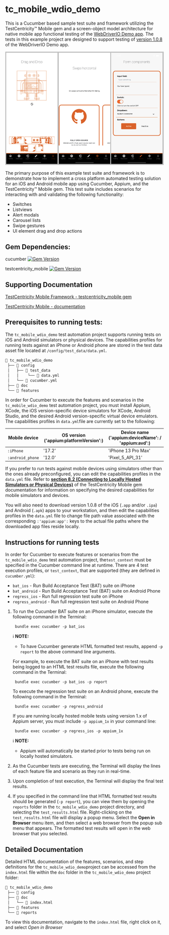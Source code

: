 # tc_mobile_wdio_demo

This is a Cucumber based sample test suite and framework utilizing the TestCentricity™ Mobile gem and a screen-object
model architecture for native mobile app functional testing of the [WebDriverIO Demo app](https://github.com/webdriverio/native-demo-app). The tests in
this example project are designed to support testing of [version 1.0.8](https://github.com/webdriverio/native-demo-app/releases/tag/v1.0.8) of the WebDriverIO Demo app.

![WebDriverIO Demo app](https://raw.githubusercontent.com/TestCentricity/tc_mobile_wdio_demo/main/.github/images/WDIO_Demo_app.png)

The primary purpose of this example test suite and framework is to demonstrate how to implement a cross platform automated
testing solution for an iOS and Android mobile app using Cucumber, Appium, and the TestCentricity™ Mobile gem. This test
suite includes scenarios for interacting with and validating the following functionality:
  * Switches
  * Listviews
  * Alert modals
  * Carousel lists
  * Swipe gestures
  * UI element drag and drop actions


## Gem Dependencies:

cucumber  [![Gem Version](https://badge.fury.io/rb/cucumber.svg)](https://badge.fury.io/rb/cucumber)

testcentricity_mobile  [![Gem Version](https://badge.fury.io/rb/testcentricity_mobile.svg)](https://badge.fury.io/rb/testcentricity_mobile)


## Supporting Documentation

[TestCentricity Mobile Framework - testcentricity_mobile gem](https://rubygems.org/gems/testcentricity_mobile)

[TestCentricity Mobile - documentation](http://www.rubydoc.info/gems/testcentricity_mobile/)


## Prerequisites to running tests:

The `tc_mobile_wdio_demo` test automation project supports running tests on iOS and Android simulators or physical devices.
The capabilities profiles for running tests against an iPhone or Android phone are stored in the test data asset file located
at `/config/test_data/data.yml`.

    📁 tc_mobile_wdio_demo
     ├── 📁 config
     │   ├── 📁 test_data
     │   │    └── 📄 data.yml
     │   └── 📄 cucumber.yml
     ├── 📁 doc
     └── 📁 features

In order for Cucumber to execute the features and scenarios in the `tc_mobile_wdio_demo` test automation project, you must
install Appium, XCode, the iOS version-specific device simulators for XCode, Android Studio, and the desired Android
version-specific virtual device emulators. The capabilities profiles in `data.yml`file are currently set to the following:

| Mobile device    | OS version ('appium:platformVersion':) | Device name ('appium:deviceName': / 'appium:avd':) |
|------------------|----------------------------------------|----------------------------------------------------|
| `:iPhone`        | '17.2'                                 | 'iPhone 13 Pro Max'                                |
| `:android_phone` | '12.0'                                 | 'Pixel_5_API_31'                                   |

If you prefer to run tests against mobile devices using simulators other than the ones already preconfigured, you can
edit the capabilities profiles in the `data.yml` file. Refer to [**section 8.2 (Connecting to Locally Hosted Simulators or Physical Devices)**](https://www.rubydoc.info/gems/testcentricity_mobile#connecting-to-locally-hosted-simulators-or-physical-devices)
of the TestCentricity Mobile gem documentation for information on specifying the desired capabilities for mobile simulators
and devices.

You will also need to download version 1.0.8 of the iOS (`.app` and/or `.ipa`) and Android (`.apk`) apps to your workstation,
and then edit the capabilities profiles in the `data.yml` file to change file path value associated with the corresponding
`:'appium:app':` keys to the actual file paths where the downloaded app files reside locally.


## Instructions for running tests

In order for Cucumber to execute features or scenarios from the `tc_mobile_wdio_demo` test automation project, the`test_context`
must be specified in the Cucumber command line at runtime. There are 4 test execution profiles, or `test_context`, that are
supported (they are defined in `cucumber.yml`):
* `bat_ios`  - Run Build Acceptance Test (BAT) suite on iPhone
* `bat_android`  - Run Build Acceptance Test (BAT) suite on Android Phone
* `regress_ios`  - Run full regression test suite on iPhone
* `regress_android`  - Run full regression test suite on Android Phone

1. To run the Cucumber BAT suite on an iPhone simulator, execute the following command in the Terminal:

        bundle exec cucumber -p bat_ios

   ℹ️ **NOTE:**
    * To have Cucumber generate HTML formatted test results, append `-p report` to the above command line arguments.

   For example, to execute the BAT suite on an iPhone with test results being logged to an HTML test results file, execute
   the following command in the Terminal:

        bundle exec cucumber -p bat_ios -p report

   To execute the regression test suite on an Android phone, execute the following command in the Terminal:

        bundle exec cucumber -p regress_android

   If you are running locally hosted mobile tests using version 1.x of Appium server, you must include `-p appium_1x` in
   your command line:

        bundle exec cucumber -p regress_ios -p appium_1x

   ℹ️ **NOTE:**
    * Appium will automatically be started prior to tests being run on locally hosted simulators.

2. As the Cucumber tests are executing, the Terminal will display the lines of each feature file and scenario as they run
   in real-time.

3. Upon completion of test execution, the Terminal will display the final test results.

4. If you specified in the command line that HTML formatted test results should be generated (`-p report`), you can view
   them by opening the `reports` folder in the `tc_mobile_wdio_demo` project directory, and selecting the `test_results.html`
   file. Right-clicking on the `test_results.html` file will display a popup menu. Select the **Open in Browser** menu
   item, and then select a web browser from the popup sub menu that appears. The formatted test results will open in the
   web browser that you selected.


## Detailed Documentation

Detailed HTML documentation of the features, scenarios, and step definitions for the `tc_mobile_wdio_demo`project
can be accessed from the `index.html` file within the `doc` folder in the `tc_mobile_wdio_demo` project folder:

    📁 tc_mobile_wdio_demo
     ├── 📁 config
     ├── 📁 doc
     │   └── 📄 index.html
     ├── 📁 features
     └── 📁 reports

To view this documentation, navigate to the `index.html` file, right click on it, and select *Open in Browser*
